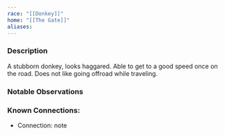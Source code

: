```yaml
---
race: "[[Donkey]]"
home: "[[The Gate]]"
aliases:
---
```


### Description

A stubborn donkey, looks haggared. Able to get to a good speed once on the road. Does not like going offroad while traveling.

### Notable Observations

### Known Connections:
- Connection: note